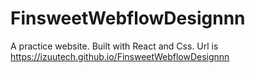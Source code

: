 # FinsweetWebflowDesignnn

A practice website. Built with React and Css. 
Url is https://izuutech.github.io/FinsweetWebflowDesignnn
